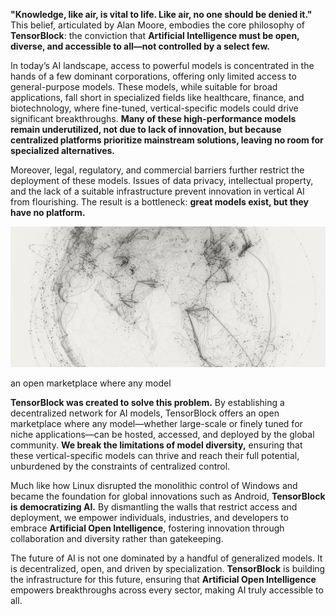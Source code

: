 <strong>"Knowledge, like air, is vital to life. Like air, no one should be denied it."</strong><br>
This belief, articulated by Alan Moore, embodies the core philosophy of **TensorBlock**: the conviction that **Artificial Intelligence must be open, diverse, and accessible to all—not controlled by a select few.**


In today’s AI landscape, access to powerful models is concentrated in the hands of a few dominant corporations, offering only limited access to general-purpose models. These models, while suitable for broad applications, fall short in specialized fields like healthcare, finance, and biotechnology, where fine-tuned, vertical-specific models could drive significant breakthroughs. 
**Many of these high-performance models remain underutilized, not due to lack of innovation, but because centralized platforms prioritize mainstream solutions, leaving no room for specialized alternatives.**


Moreover, legal, regulatory, and commercial barriers further restrict the deployment of these models. Issues of data privacy, intellectual property, and the lack of a suitable infrastructure prevent innovation in vertical AI from flourishing. The result is a bottleneck: **great models exist, but they have no platform.**


<img class="in-text-img" src="assets/md/intro_img_1.png">

<p class="in-text-img-caption">an open marketplace where any model</p>


**TensorBlock was created to solve this problem.** By establishing a decentralized network for AI models, TensorBlock offers an open marketplace where any model—whether large-scale or finely tuned for niche applications—can be hosted, accessed, and deployed by the global community. **We break the limitations of model diversity,** ensuring that these vertical-specific models can thrive and reach their full potential, unburdened by the constraints of centralized control.


Much like how Linux disrupted the monolithic control of Windows and became the foundation for global innovations such as Android, **TensorBlock is democratizing AI.** By dismantling the walls that restrict access and deployment, we empower individuals, industries, and developers to embrace **Artificial Open Intelligence**, fostering innovation through collaboration and diversity rather than gatekeeping.


The future of AI is not one dominated by a handful of generalized models. It is decentralized, open, and driven by specialization. **TensorBlock** is building the infrastructure for this future, ensuring that **Artificial Open Intelligence** empowers breakthroughs across every sector, making AI truly accessible to all.
